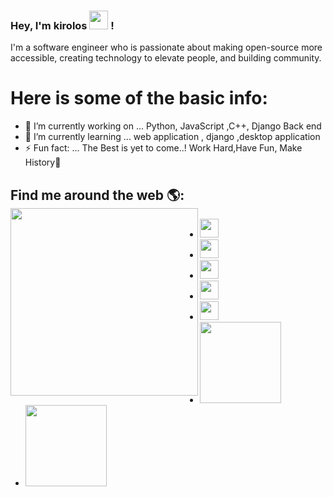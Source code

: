 ### Hey, I'm kirolos <img src="https://media.giphy.com/media/hvRJCLFzcasrR4ia7z/giphy.gif" width="30px"> !


I'm a software engineer who is passionate about making open-source more accessible, creating technology to elevate people, and building community. 

# Here is some of the basic info:
- 🔭 I’m currently working on ... Python, JavaScript ,C++, Django Back end
- 🌱 I’m currently learning ... web application , django ,desktop application 
- ⚡ Fun fact: ... The Best is yet to come..! Work Hard,Have Fun, Make History💪

## Find me around the web 🌎:<img align="left" width="300" height="300" src="https://octodex.github.com/images/red-polo.png?raw=true">
- <a href="https://twitter.com/AdelKerelos"><img src="https://s3-eu-west-1.amazonaws.com/dmi-studentportal-uploads/v3blog/twitter_logo_blue.png" width="30px"></a>
- <a href="https://www.linkedin.com/in/keroo-adel-374824198/"><img src="https://upload.wikimedia.org/wikipedia/commons/e/e9/Linkedin_icon.svg" width="30px"></a> 
- <a href="https://www.facebook.com/kerelos.adel.58/"><img src="https://cdn3.iconfinder.com/data/icons/capsocial-round/500/facebook-512.png" width="30px">  </a> 
- <a href="https://www.instagram.com/keroo_adel5"><img src="https://upload.wikimedia.org/wikipedia/commons/5/58/Instagram-Icon.png" width="30px"></a> 
- <a href="https://www.behance.net/kerooadel"><img src="https://gfx4arab.com/wp-content/uploads//2020/06/behance-1.svg" width="30px"></a> 
- <a href="https://codeforces.com/profile/kerelos_adel_5"><img src="https://upload.wikimedia.org/wikipedia/commons/b/b1/Codeforces_logo.svg" width="130px"></a> 
- <a href="https://www.spoj.com/users/keroo123/"><img src="https://github.com/keroo-adel/keroo-adel/blob/main/sopj.png" width="130px"></a> 
